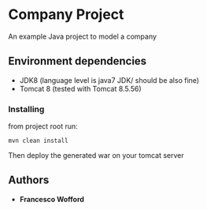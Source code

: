 # Company Project
An example Java project to model a company

## Environment dependencies
- JDK8 (language level is java7 JDK/ should be also fine)
- Tomcat 8 (tested with Tomcat 8.5.56)

### Installing
from project root run:
```
mvn clean install
```
Then deploy the generated war on your tomcat server



## Authors

* **Francesco Wofford** 
